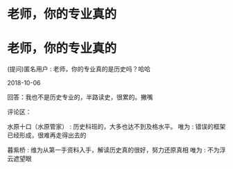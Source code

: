 # 老师，你的专业真的

# 老师，你的专业真的

(提问)匿名用户 : 老师，你的专业真的是历史吗？哈哈

2018-10-06

回答：我也不是历史专业的，半路读史，很累的。撇嘴

评论区：

水原十口（水原管家） : 历史科班的，大多也达不到及格水平。 唯为 : 错误的框架已经形成，很难再走得出去的

暮紫桥 : 维为从第一手资料入手，解读历史真的很好，努力还原真相 唯为 : 不为浮云遮望眼